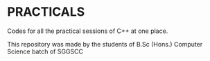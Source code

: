 # PRACTICALS
Codes for all the practical sessions of C++ at one place.

This repository was made by the students of B.Sc (Hons.) Computer Science batch of SGGSCC
